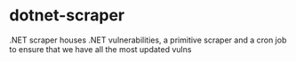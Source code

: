# dotnet-scraper
.NET scraper houses .NET vulnerabilities, a primitive scraper and a cron job to ensure that we have all the most updated vulns
